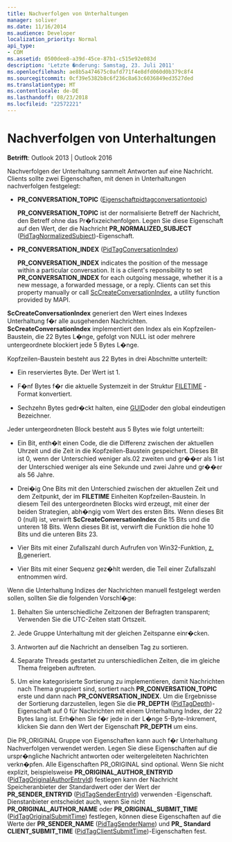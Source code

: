 ```yaml
---
title: Nachverfolgen von Unterhaltungen
manager: soliver
ms.date: 11/16/2014
ms.audience: Developer
localization_priority: Normal
api_type:
- COM
ms.assetid: 0500dee8-a39d-45ce-87b1-c515e92e083d
description: 'Letzte �nderung: Samstag, 23. Juli 2011'
ms.openlocfilehash: ae8b5a474675c0afd771f4e8dfd060d0b379c8f4
ms.sourcegitcommit: 0cf39e5382b8c6f236c8a63c6036849ed3527ded
ms.translationtype: MT
ms.contentlocale: de-DE
ms.lasthandoff: 08/23/2018
ms.locfileid: "22572221"
---
```

# <a name="tracking-conversations"></a>Nachverfolgen von Unterhaltungen

  
  
**Betrifft**: Outlook 2013 | Outlook 2016 
  
Nachverfolgen der Unterhaltung sammelt Antworten auf eine Nachricht. Clients sollte zwei Eigenschaften, mit denen in Unterhaltungen nachverfolgen festgelegt:
  
- **PR_CONVERSATION_TOPIC** ([Eigenschaftpidtagconversationtopic](pidtagconversationtopic-canonical-property.md))
    
    **PR_CONVERSATION_TOPIC** ist der normalisierte Betreff der Nachricht, den Betreff ohne das Pr�fixzeichenfolgen. Legen Sie diese Eigenschaft auf den Wert, der die Nachricht **PR_NORMALIZED_SUBJECT** ([PidTagNormalizedSubject](pidtagnormalizedsubject-canonical-property.md))-Eigenschaft. 
    
- **PR_CONVERSATION_INDEX** ([PidTagConversationIndex](pidtagconversationindex-canonical-property.md))
    
    **PR_CONVERSATION_INDEX** indicates the position of the message within a particular conversation. It is a client's reponsibility to set **PR_CONVERSATION_INDEX** for each outgoing message, whether it is a new message, a forwarded message, or a reply. Clients can set this property manually or call [ScCreateConversationIndex](sccreateconversationindex.md), a utility function provided by MAPI. 
    
 **ScCreateConversationIndex** generiert den Wert eines Indexes Unterhaltung f�r alle ausgehenden Nachrichten. **ScCreateConversationIndex** implementiert den Index als ein Kopfzeilen-Baustein, die 22 Bytes L�nge, gefolgt von NULL ist oder mehrere untergeordnete blockiert jede 5 Bytes L�nge. 
  
Kopfzeilen-Baustein besteht aus 22 Bytes in drei Abschnitte unterteilt:
  
- Ein reserviertes Byte. Der Wert ist 1.
    
- F�nf Bytes f�r die aktuelle Systemzeit in der Struktur [FILETIME](filetime.md) -Format konvertiert. 
    
- Sechzehn Bytes gedr�ckt halten, eine [GUID](guid.md)oder den global eindeutigen Bezeichner.
    
Jeder untergeordneten Block besteht aus 5 Bytes wie folgt unterteilt:
  
- Ein Bit, enth�lt einen Code, die die Differenz zwischen der aktuellen Uhrzeit und die Zeit in die Kopfzeilen-Baustein gespeichert. Dieses Bit ist 0, wenn der Unterschied weniger als.02 zweiten und gr��er als 1 ist der Unterschied weniger als eine Sekunde und zwei Jahre und gr��er als 56 Jahre.
    
- Drei�ig One Bits mit den Unterschied zwischen der aktuellen Zeit und dem Zeitpunkt, der im **FILETIME** Einheiten Kopfzeilen-Baustein. In diesem Teil des untergeordneten Blocks wird erzeugt, mit einer der beiden Strategien, abh�ngig vom Wert des ersten Bits. Wenn dieses Bit 0 (null) ist, verwirft **ScCreateConversationIndex** die 15 Bits und die unteren 18 Bits. Wenn dieses Bit ist, verwirft die Funktion die hohe 10 Bits und die unteren Bits 23. 
    
- Vier Bits mit einer Zufallszahl durch Aufrufen von Win32-Funktion, [z. B.](http://msdn.microsoft.com/en-us/library/ms724408%28VS.85%29.aspx)generiert.
    
- Vier Bits mit einer Sequenz gez�hlt werden, die Teil einer Zufallszahl entnommen wird.
    
Wenn die Unterhaltung Indizes der Nachrichten manuell festgelegt werden sollen, sollten Sie die folgenden Vorschl�ge:
  
1. Behalten Sie unterschiedliche Zeitzonen der Befragten transparent; Verwenden Sie die UTC-Zeiten statt Ortszeit.
    
2. Jede Gruppe Unterhaltung mit der gleichen Zeitspanne einr�cken.
    
3. Antworten auf die Nachricht an denselben Tag zu sortieren.
    
4. Separate Threads gestartet zu unterschiedlichen Zeiten, die im gleiche Thema freigeben auftreten. 
    
5. Um eine kategorisierte Sortierung zu implementieren, damit Nachrichten nach Thema gruppiert sind, sortiert nach **PR_CONVERSATION_TOPIC** erste und dann nach **PR_CONVERSATION_INDEX**. Um die Ergebnisse der Sortierung darzustellen, legen Sie die **PR_DEPTH** ([PidTagDepth](pidtagdepth-canonical-property.md))-Eigenschaft auf 0 für Nachrichten mit einem Unterhaltung Index, der 22 Bytes lang ist. Erh�hen Sie f�r jede in der L�nge 5-Byte-Inkrement, klicken Sie dann den Wert der Eigenschaft **PR_DEPTH** um eins. 
    
Die PR_ORIGINAL Gruppe von Eigenschaften kann auch f�r Unterhaltung Nachverfolgen verwendet werden. Legen Sie diese Eigenschaften auf die urspr�ngliche Nachricht antworten oder weitergeleiteten Nachrichten verkn�pfen. Alle Eigenschaften PR_ORIGINAL sind optional. Wenn Sie nicht explizit, beispielsweise **PR_ORIGINAL_AUTHOR_ENTRYID** ([PidTagOriginalAuthorEntryId](pidtagoriginalauthorentryid-canonical-property.md)) festlegen kann der Nachricht Speicheranbieter der Standardwert oder der Wert der **PR_SENDER_ENTRYID** ([PidTagSenderEntryId](pidtagsenderentryid-canonical-property.md)) verwenden -Eigenschaft. Dienstanbieter entscheidet auch, wenn Sie nicht **PR_ORIGINAL_AUTHOR_NAME** oder **PR_ORIGINAL_SUBMIT_TIME** ([PidTagOriginalSubmitTime](pidtagoriginalsubmittime-canonical-property.md)) festlegen, können diese Eigenschaften auf die Werte der **PR_SENDER_NAME** ([PidTagSenderName](pidtagsendername-canonical-property.md)) und **PR_ Standard CLIENT_SUBMIT_TIME** ([PidTagClientSubmitTime](pidtagclientsubmittime-canonical-property.md))-Eigenschaften fest. 
  

